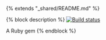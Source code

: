 {% extends "_shared/README.md" %}

{% block description %}
[![Build status](https://travis-ci.org/rcook/gem-template.png)](https://travis-ci.org/rcook/gem-template)

A Ruby gem
{% endblock %}
